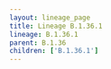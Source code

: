 ```yaml
---
layout: lineage_page
title: Lineage B.1.36.1 
lineage: B.1.36.1 
parent: B.1.36
children: ['B.1.36.1']
---
```

